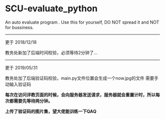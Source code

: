 # SCU-evaluate_python
An auto evaluate program .
Use this for yourself, DO NOT spread it and NOT for bussiness.

* * *

更于 2018/12/18

教务处新加了后端时间校验，必须等待2分钟了...

* * *

更于 2019/05/31

教务处加了后端验证码校验，main.py文件位置会生成一个now.jpg的文件
需要手动输入验证码

**每次在访问评教页面的时候，会向服务器发送请求，服务器就会重置计时，所以每次都需要先等待两分钟。**

**上传了验证码的图片集，望大佬能训练一下QAQ**
